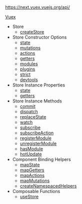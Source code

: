 https://next.vuex.vuejs.org/api/

[Vuex](https://next.vuex.vuejs.org/)

- Store
  - [createStore](https://next.vuex.vuejs.org/api/#createstore)
- Store Constructor Options
  - [state](https://next.vuex.vuejs.org/api/#state)
  - [mutations](https://next.vuex.vuejs.org/api/#mutations)
  - [actions](https://next.vuex.vuejs.org/api/#actions)
  - [getters](https://next.vuex.vuejs.org/api/#getters)
  - [modules](https://next.vuex.vuejs.org/api/#modules)
  - [plugins](https://next.vuex.vuejs.org/api/#plugins)
  - [strict](https://next.vuex.vuejs.org/api/#strict)
  - [devtools](https://next.vuex.vuejs.org/api/#devtools)
- Store Instance Properties
  - [state](https://next.vuex.vuejs.org/api/#state-2)
  - [getters](https://next.vuex.vuejs.org/api/#getters-2)
- Store Instance Methods
  - [commit](https://next.vuex.vuejs.org/api/#commit)
  - [dispatch](https://next.vuex.vuejs.org/api/#dispatch)
  - [replaceState](https://next.vuex.vuejs.org/api/#replacestate)
  - [watch](https://next.vuex.vuejs.org/api/#watch)
  - [subscribe](https://next.vuex.vuejs.org/api/#subscribe)
  - [subscribeAction](https://next.vuex.vuejs.org/api/#subscribeaction)
  - [registerModule](https://next.vuex.vuejs.org/api/#registermodule)
  - [unregisterModule](https://next.vuex.vuejs.org/api/#unregistermodule)
  - [hasModule](https://next.vuex.vuejs.org/api/#hasmodule)
  - [hotUpdate](https://next.vuex.vuejs.org/api/#hotupdate)
- Component Binding Helpers
  - [mapState](https://next.vuex.vuejs.org/api/#mapstate)
  - [mapGetters](https://next.vuex.vuejs.org/api/#mapgetters)
  - [mapActions](https://next.vuex.vuejs.org/api/#mapactions)
  - [mapMutations](https://next.vuex.vuejs.org/api/#mapmutations)
  - [createNamespacedHelpers](https://next.vuex.vuejs.org/api/#createnamespacedhelpers)
- Composable Functions
  - [useStore](https://next.vuex.vuejs.org/api/#usestore)

